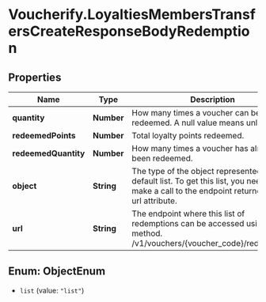 # Voucherify.LoyaltiesMembersTransfersCreateResponseBodyRedemption

## Properties

Name | Type | Description | Notes
------------ | ------------- | ------------- | -------------
**quantity** | **Number** | How many times a voucher can be redeemed. A null value means unlimited. | [optional] 
**redeemedPoints** | **Number** | Total loyalty points redeemed. | [optional] 
**redeemedQuantity** | **Number** | How many times a voucher has already been redeemed. | [optional] 
**object** | **String** | The type of the object represented is by default list. To get this list, you need to make a call to the endpoint returned in the url attribute. | [optional] [default to &#39;list&#39;]
**url** | **String** | The endpoint where this list of redemptions can be accessed using a **GET** method. /v1/vouchers/{voucher_code}/redemptions | [optional] 



## Enum: ObjectEnum


* `list` (value: `"list"`)




